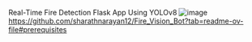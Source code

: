 Real-Time Fire Detection Flask App Using YOLOv8
![image](https://github.com/Yashaswinikm1/FireD/assets/119697930/682b0943-386d-4695-a5e6-4363690f4a5a)
https://github.com/sharathnarayan12/Fire_Vision_Bot?tab=readme-ov-file#prerequisites

